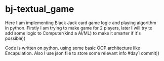 # bj-textual_game

Here I am implementing Black Jack card game logic and playing algorithm in python.
Firstly I am trying to make game for 2 players, later I will try to add some logic to Computer(kind a AI/ML) to make it smarter if it's possible))

Code is written on python, using some basic OOP architecture like Encapulation. Also I use json file to store some relevant info
#day1 commit))
